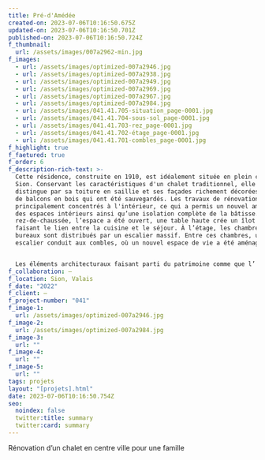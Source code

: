 ```yaml
---
title: Pré-d'Amédée
created-on: 2023-07-06T10:16:50.675Z
updated-on: 2023-07-06T10:16:50.701Z
published-on: 2023-07-06T10:16:50.724Z
f_thumbnail:
  url: /assets/images/007a2962-min.jpg
f_images:
  - url: /assets/images/optimized-007a2946.jpg
  - url: /assets/images/optimized-007a2938.jpg
  - url: /assets/images/optimized-007a2949.jpg
  - url: /assets/images/optimized-007a2969.jpg
  - url: /assets/images/optimized-007a2967.jpg
  - url: /assets/images/optimized-007a2984.jpg
  - url: /assets/images/041.41.705-situation_page-0001.jpg
  - url: /assets/images/041.41.704-sous-sol_page-0001.jpg
  - url: /assets/images/041.41.703-rez_page-0001.jpg
  - url: /assets/images/041.41.702-étage_page-0001.jpg
  - url: /assets/images/041.41.701-combles_page-0001.jpg
f_highlight: true
f_faetured: true
f_order: 6
f_description-rich-text: >-
  Cette résidence, construite en 1910, est idéalement située en plein cœur de
  Sion. Conservant les caractéristiques d'un chalet traditionnel, elle se
  distingue par sa toiture en saillie et ses façades richement décorées, ornées
  de balcons en bois qui ont été sauvegardés. Les travaux de rénovation se sont
  principalement concentrés à l'intérieur, ce qui a permis un nouvel aménagement
  des espaces intérieurs ainsi qu’une isolation complète de la bâtisse. Au
  rez-de-chaussée, l’espace a été ouvert, une table haute crée un îlot central
  faisant le lien entre la cuisine et le séjour. À l’étage, les chambres et
  bureaux sont distribués par un escalier massif. Entre ces chambres, un nouvel
  escalier conduit aux combles, où un nouvel espace de vie a été aménagé.


  Les éléments architecturaux faisant parti du patrimoine comme que l’ escaliers en bois massif et les parquets ont été conservé. Le carrelage, la tapisserie à motifs ainsi que les parois peintes en blanc offrent quant à elles une touche de fraîcheur et modernité aux espaces et confèrent un cadre de vie générale agréable.
f_collaboration: –
f_location: Sion, Valais
f_date: "2022"
f_client: –
f_project-number: "041"
f_image-1:
  url: /assets/images/optimized-007a2946.jpg
f_image-2:
  url: /assets/images/optimized-007a2984.jpg
f_image-3:
  url: ""
f_image-4:
  url: ""
f_image-5:
  url: ""
tags: projets
layout: "[projets].html"
date: 2023-07-06T10:16:50.754Z
seo:
  noindex: false
  twitter:title: summary
  twitter:card: summary
---
```

Rénovation d’un chalet en centre ville pour une famille